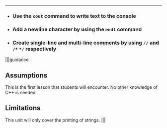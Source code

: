 ---

* ### Use the `cout` command to write text to the console
* ### Add a newline character by using the `endl` command
* ### Create single-line and multi-line comments by using `//` and `/*` `*/` respectively

|||guidance
## Assumptions
This is the first lesson that students will encounter. No other knowledge of C++ is needed.

## Limitations
This unit will only cover the printing of strings.
|||

